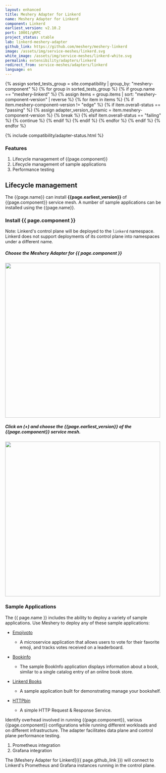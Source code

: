 ```yaml
---
layout: enhanced
title: Meshery Adapter for Linkerd
name: Meshery Adapter for Linkerd
component: Linkerd
earliest_version: v2.10.2
port: 10001/gRPC
project_status: stable
lab: linkerd-meshery-adapter
github_link: https://github.com/meshery/meshery-linkerd
image: /assets/img/service-meshes/linkerd.svg
white_image: /assets/img/service-meshes/linkerd-white.svg
permalink: extensibility/adapters/linkerd
redirect_from: service-meshes/adapters/linkerd
language: en
---
```


{% assign sorted_tests_group = site.compatibility | group_by: "meshery-component" %}
{% for group in sorted_tests_group %}
      {% if group.name == "meshery-linkerd" %}
        {% assign items = group.items | sort: "meshery-component-version" | reverse %}
        {% for item in items %}
          {% if item.meshery-component-version != "edge" %}
            {% if item.overall-status == "passing" %}
              {% assign adapter_version_dynamic = item.meshery-component-version %}
              {% break %}
            {% elsif item.overall-status == "failing" %}
              {% continue %}
            {% endif %}
          {% endif %}
        {% endfor %} 
      {% endif %}
{% endfor %}

{% include compatibility/adapter-status.html %}

<!-- {% include adapter-labs.html %} -->

### Features

1. Lifecycle management of {{page.component}}
1. Lifecycle management of sample applications
1. Performance testing

## Lifecycle management

The {{page.name}} can install **{{page.earliest_version}}** of {{page.component}} service mesh. A number of sample applications can be installed using the {{page.name}}.

### Install {{ page.component }}

Note: Linkerd's control plane will be deployed to the `linkerd` namespace. Linkerd does not support deployments of its control plane into namespaces under a different name.

##### Choose the Meshery Adapter for {{ page.component }}

<a href="{{ site.baseurl }}/assets/img/adapters/linkerd/linkerd-adapter.png">
  <img style="width:500px;" src="{{ site.baseurl }}/assets/img/adapters/linkerd/linkerd-adapter.png" />
</a>

##### Click on (+) and choose the {{page.earliest_version}} of the {{page.component}} service mesh.

<a href="{{ site.baseurl }}/assets/img/adapters/linkerd/linkerd-install.png">
  <img style="width:500px;" src="{{ site.baseurl }}/assets/img/adapters/linkerd/linkerd-install.png" />
</a>

### Sample Applications

The {{ page.name }} includes the ability to deploy a variety of sample applications. Use Meshery to deploy any of these sample applications:

- [Emojivoto]({{site.baseurl}}/guides/sample-apps#emojivoto)

  - A microservice application that allows users to vote for their favorite emoji, and tracks votes received on a leaderboard.

- [Bookinfo]({{site.baseurl}}/guides/sample-apps#bookinfo)

  - The sample BookInfo application displays information about a book, similar to a single catalog entry of an online book store.

- [Linkerd Books]({{site.baseurl}}/guides/sample-apps#linkerd-books)

  - A sample application built for demonstrating manage your bookshelf.

- [HTTPbin]({{site.baseurl}}/guides/sample-apps#httpbin)
  - A simple HTTP Request & Response Service.

Identify overhead involved in running {{page.component}}, various {{page.component}} configurations while running different workloads and on different infrastructure. The adapter facilitates data plane and control plane performance testing.

1. Prometheus integration
1. Grafana integration

The [Meshery Adapter for Linkerd]({{ page.github_link }}) will connect to Linkerd's Prometheus and Grafana instances running in the control plane.
